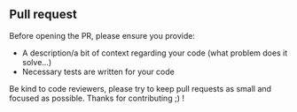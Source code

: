 ## Pull request

Before opening the PR, please ensure you provide:

-   A description/a bit of context regarding your code (what problem does it solve...)
-   Necessary tests are written for your code

Be kind to code reviewers, please try to keep pull requests as small and focused as possible. Thanks for contributing ;) !
